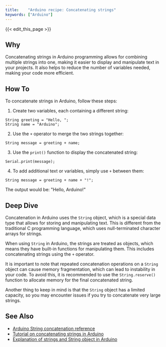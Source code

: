 ```yaml
---
title:    "Arduino recipe: Concatenating strings"
keywords: ["Arduino"]
---
```


{{< edit_this_page >}}

## Why

Concatenating strings in Arduino programming allows for combining multiple strings into one, making it easier to display and manipulate text in your projects. It also helps to reduce the number of variables needed, making your code more efficient.

## How To

To concatenate strings in Arduino, follow these steps:

1. Create two variables, each containing a different string:

```Arduino
String greeting = "Hello, ";
String name = "Arduino";
```

2. Use the `+` operator to merge the two strings together:

```Arduino
String message = greeting + name;
```

3. Use the `print()` function to display the concatenated string:

```Arduino
Serial.print(message);
```

4. To add additional text or variables, simply use `+` between them:

```Arduino
String message = greeting + name + "!";
```

The output would be: "Hello, Arduino!"

## Deep Dive

Concatenation in Arduino uses the `String` object, which is a special data type that allows for storing and manipulating text. This is different from the traditional C programming language, which uses null-terminated character arrays for strings.

When using `String` in Arduino, the strings are treated as objects, which means they have built-in functions for manipulating them. This includes concatenating strings using the `+` operator.

It is important to note that repeated concatenation operations on a `String` object can cause memory fragmentation, which can lead to instability in your code. To avoid this, it is recommended to use the `String.reserve()` function to allocate memory for the final concatenated string.

Another thing to keep in mind is that the `String` object has a limited capacity, so you may encounter issues if you try to concatenate very large strings.

## See Also

- [Arduino String concatenation reference](https://www.arduino.cc/reference/en/language/variables/data-types/string/functions/concat/)
- [Tutorial on concatenating strings in Arduino](https://www.tutorialspoint.com/arduino/arduino_string_concatenation.htm)
- [Explanation of strings and String object in Arduino](https://www.makerguides.com/arduino-string-array/)